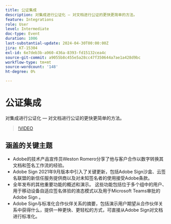 ```yaml
---
title: 公证集成
description: 对集成进行公证化 — 对文档进行公证的更快更简单的方法。
feature: Integrations
role: User
level: Intermediate
doc-type: Event
duration: 1006
last-substantial-update: 2024-04-30T00:00:00Z
jira: KT-15304
exl-id: 6e7deb3b-a960-436a-8393-fd15132cea4c
source-git-commit: a9055b8c455e5a28cc47f350644a7ae1a428d9bc
workflow-type: tm+mt
source-wordcount: '148'
ht-degree: 0%

---
```


# 公证集成

对集成进行公证化 — 对文档进行公证的更快更简单的方法。

>[!VIDEO](https://video.tv.adobe.com/v/3428195/?learn=on)

## 涵盖的关键主题

* Adobe的技术产品宣传员Weston Romero分享了他与客户合作以数字转换其文档和签名工作流的经验。
* Adobe Sign 2021年9月版本中引入了关键更新，包括Adobe Sign沙盒、云签名联盟的新信任服务提供商以及对未知签名者的使用接受Adobe条款。
* 全年发布的其他重要功能的概述和演示。 这些功能包括位于多个组中的用户、用于移动设备自适应签名体验的液态模式以及用于Microsoft Teams审批的Adobe Sign 。
* Adobe Sign与标准化合作伙伴关系的摘要，包括演示用户期望从合作伙伴关系中获得什么，提供一种更快、更轻松的方式，可直接从Adobe Sign对文档进行标准化。
